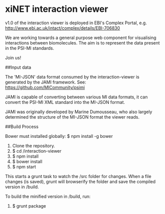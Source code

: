 xiNET interaction viewer
========================

v1.0 of the interaction viewer is deployed in EBI's Complex Portal, e.g. http://www.ebi.ac.uk/intact/complex/details/EBI-706830

We are working towards a general purpose web component for visualising interactions between biomolecules. 
The aim is to represent the data present in the PSI-MI standards.

Join us!

##Input data

The 'MI-JSON' data format consumed by the interaction-viewer is generated by the JAMI framework.
See: https://github.com/MICommunity/psimi

JAMI is capable of converting between various MI data formats, it can convert the PSI-MI XML standard into the MI-JSON format.

JAMI was originally developed by Marine Dumousseau, who also largely determined the structure of the MI-JSON format the viewer reads.
 
##Build Process

Bower must installed globally: $ npm install -g bower

1. Clone the repository.
2. $ cd /interaction-viewer
3. $ npm install
4. $ bower install
5. $ npm start

This starts a grunt task to watch the /src folder for changes. When a file changes (is saved), grunt will browserify the folder and save the compiled version in /build.

To build the minified version in /build, run:

1. $ grunt package
